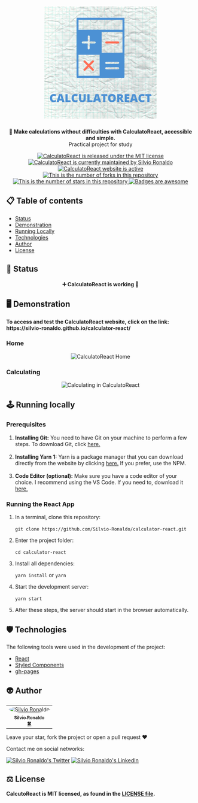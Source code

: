 <h1 align="center">
  <img src="./assets/CALCULATOREACT.png" alt="CalculatoReact Logo" height=300 width=300 />
</h1>

<p align="center"><strong>🧮 Make calculations without difficulties with CalculatoReact, accessible and simple.</strong></br>Practical project for study<p>

<p align="center">
  <a href="./LICENSE">
    <img src="https://img.shields.io/badge/license-MIT-blue" alt="CalculatoReact is released under the MIT license" />
  </a>
  <a href="https://GitHub.com/Silvio-Ronaldo/calculator-react/graphs/commit-activity">
    <img src="https://img.shields.io/badge/Maintained%3F-yes-brightgreen" alt="CalculatoReact is currently maintained by Silvio Ronaldo" />
  </a>
  <a href="https://silvio-ronaldo.github.io/calculator-react/">
    <img src="https://img.shields.io/badge/website-up-brightgreen" alt="CalculatoReact website is active" />
  </a>
  <a href="https://GitHub.com/Silvio-Ronaldo/calculator-react/network/">
    <img src="https://img.shields.io/github/forks/Silvio-Ronaldo/calculator-react?style=social" alt="This is the number of forks in this repository" />
  </a>
  <a href="https://GitHub.com/Silvio-Ronaldo/calculator-react/stargazers/">
    <img src="https://img.shields.io/github/stars/Silvio-Ronaldo/calculator-react?style=social" alt="This is the number of stars in this repository" />
  </a>
  <a href="https://github.com/Naereen/badges">
    <img src="https://img.shields.io/badge/badge-awesome-brightgreen" alt="Badges are awesome" />
  </a>
</p>


<h2>
  📋 Table of contents
</h2>
<ul>
  <li><a href="https://github.com/Silvio-Ronaldo/calculator-react#-status">Status</a></li>
  <li><a href="https://github.com/Silvio-Ronaldo/calculator-react#%EF%B8%8F-demonstration">Demonstration</a></li>
  <li><a href="https://github.com/Silvio-Ronaldo/calculator-react#%EF%B8%8F-running-locally">Running Locally</a></li>
  <li><a href="https://github.com/Silvio-Ronaldo/calculator-react#%EF%B8%8F-technologies">Technologies</a></li>
  <li><a href="https://github.com/Silvio-Ronaldo/calculator-react#-author">Author</a></li>
  <li><a href="https://github.com/Silvio-Ronaldo/calculator-react#%EF%B8%8F-license">License</a></li>
</ul>


<h2>📌 Status</h2>
<h4 align="center">➕ CalculatoReact is working 🚀</h4>


<h2>🖥️ Demonstration</h2>
<p>
  <strong>To access and test the CalculatoReact website, click on the link: https://silvio-ronaldo.github.io/calculator-react/</strong>
</p>

<h3>Home</h3>
  <p align="center">
    <img src="./assets/home.gif" alt="CalculatoReact Home" />
  </p>
  
<h3>Calculating</h3>
  <p align="center">
    <img src="./assets/home.gif" alt="Calculating in CalculatoReact" />
  </p>
  
  
<h2>🕹️ Running locally</h2>
<h3>Prerequisites</h3>
<ol>
  <li><strong>Installing Git:</strong> You need to have Git on your machine to perform a few steps. To download Git, click <a href="https://git-scm.com/downloads">here.</a></li></br>
  <li><strong>Installing Yarn 1:</strong> Yarn is a package manager that you can download directly from the website by clicking <a href="https://classic.yarnpkg.com/en/docs/install#windows-stable">here.</a> If you prefer, use the NPM.</li></br>
  <li><strong>Code Editor (optional):</strong> Make sure you have a code editor of your choice. I recommend using the VS Code. If you need to, download it <a href="https://code.visualstudio.com/Download">here.</a></li>
</ol>

<h3>Running the React App</h3>
<ol>
  <li>In a terminal, clone this repository:
    <p><code>git clone https://github.com/Silvio-Ronaldo/calculator-react.git</code></p>
  </li>
  <li>Enter the project folder:
    <p><code>cd calculator-react</code></p>
  </li>
  <li>Install all dependencies:
    <p><code>yarn install</code> or <code>yarn</code></p>
  </li>
  <li>Start the development server:
    <p><code>yarn start</code></p>
  </li>
  <li>After these steps, the server should start in the browser automatically.</li>
</ol>
  
  
<h2>🛡️ Technologies</h2>
<p>The following tools were used in the development of the project: </p>

<ul>
  <li><a href="https://pt-br.reactjs.org">React</a></li>
  <li><a href="https://styled-components.com">Styled Components</a></li>
  <li><a href="https://www.npmjs.com/package/gh-pages">gh-pages</a></li>
</ul>



<h2>👽 Author</h2>
<table>
  <tr>
    <td align="center"><a href="https://github.com/Silvio-Ronaldo"><img style="border-radius: 50%;" src="https://avatars.githubusercontent.com/u/48893927?v=4" width="100px;" alt="Silvio Ronaldo"/><br /><sub><b>Silvio Ronaldo</b></sub></a><br /><a href="https://github.com/Silvio-Ronaldo" title="Silvio Ronaldo">🍀</a></td>
  </tr>
</table>
<p>Leave your star, fork the project or open a pull request ❤️</p>
<p>Contact me on social networks: </p>
<p><a href="https://twitter.com/sivirinoo"><img src="https://img.shields.io/twitter/follow/sivirinoo?style=social" alt="Silvio Ronaldo's Twitter" /></a>
<a href="https://br.linkedin.com/in/silvio-ronaldo77"><img src="https://img.shields.io/badge/-Silvio-blue?style=flat&logo=Linkedin&logoColor=white" alt="Silvio Ronaldo's LinkedIn" /></a></p>


<h2>⚖️ License</h2>
<p><strong>CalcutoReact is MIT licensed, as found in the <a href="./LICENSE">LICENSE file</a>.</strong></p>
  
  
  
  
  
  
